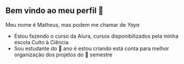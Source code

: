 ## Bem vindo ao meu perfil 🏐

Meu nome é Matheus, mas podem me chamar de _Yaya_ 

- Estou fazendo o curso da Alura, cursos disponibilizados pela minha escola Culto à Ciência
- Sou estudante do 🥇 ano é estou criando está conta para melhor organização dos projetos do 🥈 semestre


